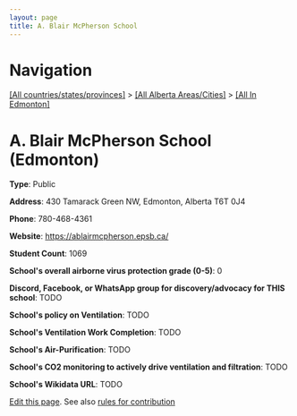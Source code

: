 ```yaml
---
layout: page
title: A. Blair McPherson School
---
```

# Navigation

[[All countries/states/provinces]](../../..) > [[All Alberta Areas/Cities]](../..) > [[All In Edmonton]](..)

# A. Blair McPherson School (Edmonton)

**Type**: Public

**Address**: 430 Tamarack Green NW, Edmonton, Alberta T6T 0J4

**Phone**: 780-468-4361

**Website**: <https://ablairmcpherson.epsb.ca/>

**Student Count**: 1069

**School's overall airborne virus protection grade (0-5)**: 0

**Discord, Facebook, or WhatsApp group for discovery/advocacy for THIS school**: TODO

**School's policy on Ventilation**: TODO

**School's Ventilation Work Completion**: TODO

**School's Air-Purification**: TODO

**School's CO2 monitoring to actively drive ventilation and filtration**: TODO

**School's Wikidata URL**: TODO


[Edit this page](https://github.com/ventilate-schools/AB/edit/main/./Edmonton/A._Blair_McPherson_School.md). See also [rules for contribution](../../../contribution-rules/)